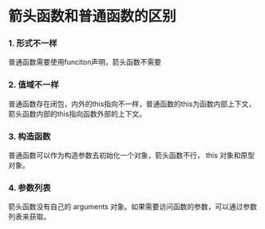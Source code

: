 # 箭头函数和普通函数的区别

### 1. 形式不一样
普通函数需要使用funciton声明，箭头函数不需要

### 2. 值域不一样
普通函数存在闭包，内外的this指向不一样，普通函数的this为函数内部上下文，箭头函数内部的this指向函数外部的上下文。

### 3. 构造函数

普通函数可以作为构造参数去初始化一个对象，箭头函数不行， this 对象和原型对象。

### 4. 参数列表
箭头函数没有自己的 arguments 对象。如果需要访问函数的参数，可以通过参数列表来获取。

